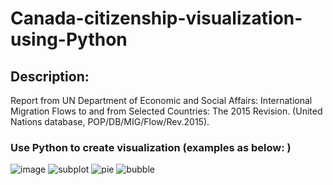 # Canada-citizenship-visualization-using-Python
## Description: 
Report from UN Department of Economic and Social Affairs: International Migration Flows to and from Selected Countries: The 2015 Revision. (United Nations database, POP/DB/MIG/Flow/Rev.2015).
### Use Python to create visualization (examples as below: )


![image](https://user-images.githubusercontent.com/58776067/184641541-10a6e915-9ec3-484b-a791-aabcd6269686.png)
![subplot](https://user-images.githubusercontent.com/58776067/184885700-2ac05260-d018-465f-a644-390b967ea8bc.png)
![pie](https://user-images.githubusercontent.com/58776067/184885911-93d5ac0d-588d-4739-95db-daf2677f65c4.png)
![bubble](https://user-images.githubusercontent.com/58776067/184885979-c6a02a26-52b4-48ff-b5e6-cc1266cea805.png)

